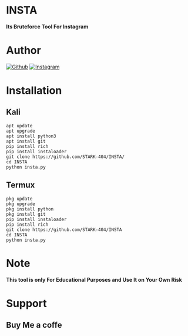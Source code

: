 # INSTA
**Its Bruteforce Tool For Instagram**
# Author 

<a href="https://github.com/STARK-404/"><img title="Github" src="https://img.shields.io/badge/STARK-404-blue?style=for-the-badge&logo=github"></a>
[![Instagram](https://img.shields.io/badge/INSTAGRAM-FOLLOW-green?style=for-the-badge&logo=instagram)](https://instagram.com/mr_lalu_1232?igshid=YmMyMTA2M2Y=)

# Installation 
## Kali
```
apt update 
apt upgrade 
apt install python3 
apt install git
pip install rich 
pip install instaloader 
git clone https://github.com/STARK-404/INSTA/
cd INSTA
python insta.py
```
## Termux 
```
pkg update 
pkg upgrade 
pkg install python
pkg install git 
pip install instaloader 
pip install rich 
git clone https://github.com/STARK-404/INSTA
cd INSTA 
python insta.py
```
# Note
**This tool is only For Educational Purposes and Use It on Your Own Risk**
# Support 
## Buy Me a  coffe

